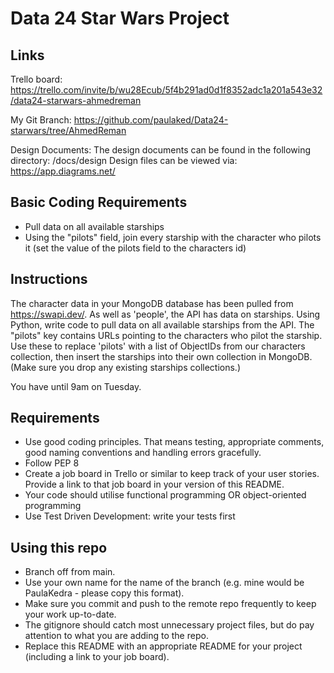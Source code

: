 # Data 24 Star Wars Project

## Links

Trello board: 
https://trello.com/invite/b/wu28Ecub/5f4b291ad0d1f8352adc1a201a543e32/data24-starwars-ahmedreman

My Git Branch:
https://github.com/paulaked/Data24-starwars/tree/AhmedReman

Design Documents:
The design documents can be found in the following directory:
/docs/design
Design files can be viewed via: https://app.diagrams.net/

## Basic Coding Requirements

- Pull data on all available starships
- Using the "pilots" field, join every starship with the character who pilots it (set the value of the pilots field to the characters id)



## Instructions

The character data in your MongoDB database has been pulled from https://swapi.dev/.
As well as 'people', the API has data on starships.
Using Python, write code to pull data on all available starships from the API.
The "pilots" key contains URLs pointing to the characters who pilot the starship.
Use these to replace 'pilots' with a list of ObjectIDs from our characters collection, then insert the starships into their own collection in MongoDB.
(Make sure you drop any existing starships collections.)

You have until 9am on Tuesday.

## Requirements

- Use good coding principles.  That means testing, appropriate comments, good naming conventions and handling errors gracefully.
- Follow PEP 8
- Create a job board in Trello or similar to keep track of your user stories.  Provide a link to that job board in your version of this README.
- Your code should utilise functional programming OR object-oriented programming
- Use Test Driven Development: write your tests first

## Using this repo

- Branch off from main.
- Use your own name for the name of the branch (e.g. mine would be PaulaKedra - please copy this format).
- Make sure you commit and push to the remote repo frequently to keep your work up-to-date.
- The gitignore should catch most unnecessary project files, but do pay attention to what you are adding to the repo.
- Replace this README with an appropriate README for your project (including a link to your job board).

